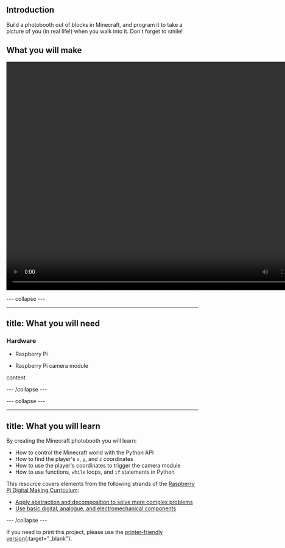 ## Introduction
Build a photobooth out of blocks in Minecraft, and program it to take a picture of you (in real life!) when you walk into it. Don't forget to smile!

## What you will make

<video width="800" height="600" controls autoplay>
<source src="images/mcphotobooth.webm" type="video/webm">
Your browser does not support WebM video, so try FireFox or Chrome.
</video>

--- collapse ---

---
title: What you will need
---

### Hardware

* Raspberry Pi

* Raspberry Pi camera module

content

--- /collapse ---

--- collapse ---

---
title: What you will learn
---

By creating the Minecraft photobooth you will learn:

- How to control the Minecraft world with the Python API
- How to find the player's `x`, `y`, and `z` coordinates
- How to use the player's coordinates to trigger the camera module
- How to use functions, `while` loops, and `if` statements in Python

This resource covers elements from the following strands of the [Raspberry Pi Digital Making Curriculum](https://www.raspberrypi.org/curriculum/):

- [Apply abstraction and decomposition to solve more complex problems](https://www.raspberrypi.org/curriculum/programming/developer)
- [Use basic digital, analogue, and electromechanical components](https://www.raspberrypi.org/curriculum/physical-computing/creator)

--- /collapse ---

If you need to print this project, please use the [printer-friendly version](https://projects.raspberrypi.org/en/projects/minecraft-photobooth/print){:target="_blank"}.
